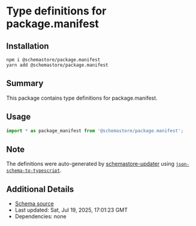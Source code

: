 # Type definitions for package.manifest

## Installation

```
npm i @schemastore/package.manifest
yarn add @schemastore/package.manifest
```

## Summary

This package contains type definitions for package.manifest.

## Usage

```ts
import * as package_manifest from '@schemastore/package.manifest';
```

## Note

The definitions were auto-generated by [schemastore-updater](https://github.com/ffflorian/schemastore-updater) using [`json-schema-to-typescript`](https://www.npmjs.com/package/json-schema-to-typescript).

## Additional Details

* [Schema source](https://github.com/SchemaStore/schemastore/tree/master/src/schemas/json/package.manifest)
* Last updated: Sat, Jul 19, 2025, 17:01:23 GMT
* Dependencies: none
